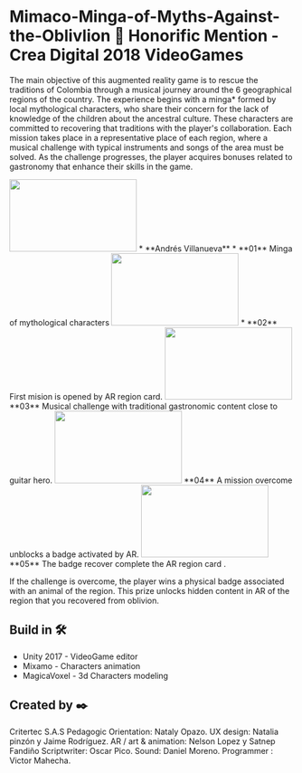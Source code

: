 # Mimaco-Minga-of-Myths-Against-the-Oblivlion  🥇 Honorific Mention - Crea Digital 2018 VideoGames

The main objective of this augmented reality game is to rescue the traditions of Colombia through a musical journey around the 6 geographical regions of the country. The experience begins with a minga* formed by local mythological characters, who share their concern for the lack of knowledge of the children about the ancestral culture. These characters are committed to recovering that traditions with the player's collaboration. Each mission takes place in a representative place of each region, where a musical challenge with typical instruments and songs of the area must be solved. As the challenge progresses, the player acquires bonuses related to gastronomy that enhance their skills in the game.

<image src="https://media.githubusercontent.com/media/vicjomaa/Mimaco-Minga-of-Myths-Against-the-Oblivion/master/images/mim1.png" height="128" width="225">
 * **Andrés Villanueva**
* **01**  Minga of mythological characters
<image src="https://media.githubusercontent.com/media/vicjomaa/Mimaco-Minga-of-Myths-Against-the-Oblivion/master/images/mim2.png" height="128" width="225">
* **02**  First mision is opened by AR region card.
<image src="https://media.githubusercontent.com/media/vicjomaa/Mimaco-Minga-of-Myths-Against-the-Oblivion/master/images/mim3.png"height="128" width="225" >
  **03**  Musical challenge with traditional gastronomic content close to guitar hero.
<image src="https://media.githubusercontent.com/media/vicjomaa/Mimaco-Minga-of-Myths-Against-the-Oblivion/master/images/mim4.png" height="128" width="225">
  **04**  A mission overcome unblocks a badge activated by AR.
<image src="https://media.githubusercontent.com/media/vicjomaa/Mimaco-Minga-of-Myths-Against-the-Oblivion/master/images/mim5.png" height="128" width="225">
  **05**  The badge recover complete the AR region card .

If the challenge is overcome, the player wins a physical badge associated with an animal of the  region. This prize unlocks hidden content in AR of
the region that you recovered from oblivion.

## Build in 🛠️
* Unity 2017  - VideoGame editor
* Mixamo - Characters animation
* MagicaVoxel - 3d Characters modeling



## Created by ✒️
Critertec S.A.S
Pedagogic Orientation: Nataly Opazo.
UX design: Natalia pinzón y Jaime Rodríguez.
AR / art & animation: Nelson Lopez y Satnep Fandiño
Scriptwriter: Oscar Pico.
Sound: Daniel Moreno.
Programmer : Victor Mahecha.
